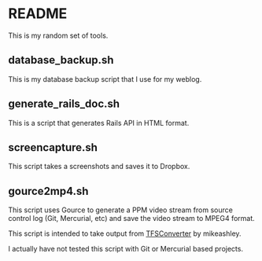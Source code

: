 # README

This is my random set of tools.

## database_backup.sh

This is my database backup script that I use for my weblog.

## generate_rails_doc.sh

This is a script that generates Rails API in HTML format.

## screencapture.sh

This script takes a screenshots and saves it to Dropbox.

## gource2mp4.sh

This script uses Gource to generate a PPM video stream from source control 
log (Git, Mercurial, etc) and save the video stream to MPEG4 format.

This script is intended to take output from [TFSConverter](http://github.com/mikeashley/TFSConverter) by mikeashley.

I actually have not tested this script with Git or Mercurial based 
projects.
